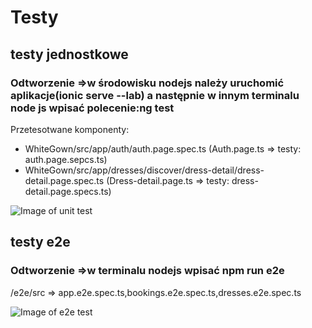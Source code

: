 # Testy

## testy jednostkowe

### Odtworzenie =>w środowisku nodejs należy uruchomić aplikacje(ionic serve --lab) a następnie w innym terminalu node js wpisać polecenie:ng test

Przetesotwane komponenty:
- WhiteGown/src/app/auth/auth.page.spec.ts  (Auth.page.ts => testy: auth.page.sepcs.ts)
- WhiteGown/src/app/dresses/discover/dress-detail/dress-detail.page.spec.ts (Dress-detail.page.ts => testy: dress-detail.page.specs.ts)

![Image of unit test](https://i.ibb.co/jvHnjt4/tests1.png)

## testy e2e

### Odtworzenie =>w terminalu nodejs wpisać npm run e2e

/e2e/src => app.e2e.spec.ts,bookings.e2e.spec.ts,dresses.e2e.spec.ts

![Image of e2e test](https://i.ibb.co/1628fFz/Zrzut-ekranu-28.png)
